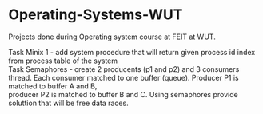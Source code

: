 # Operating-Systems-WUT
Projects done during Operating system course at FEIT at WUT.  
  
Task Minix 1 - add system procedure that will return given process id index from process table of the system  
Task Semaphores - create 2 producents (p1 and p2) and 3 consumers thread. Each consumer matched to one buffer (queue). Producer P1 is matched to buffer A and B,  
producer P2 is matched to buffer B and C. Using semaphores provide soluttion that will be free data races.   
